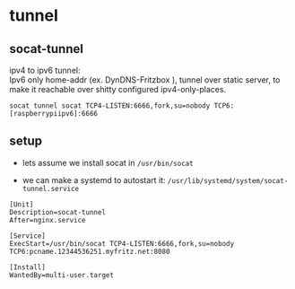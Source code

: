 # tunnel 
## socat-tunnel
ipv4 to ipv6 tunnel:        
Ipv6 only home-addr (ex. DynDNS-Fritzbox ), tunnel over static server, to make it reachable over shitty configured ipv4-only-places.       


```
socat tunnel socat TCP4-LISTEN:6666,fork,su=nobody TCP6:[raspberrypiipv6]:6666
```

## setup
- lets assume we install socat in `/usr/bin/socat`

- we can make a systemd to autostart it: `/usr/lib/systemd/system/socat-tunnel.service`

```
[Unit]
Description=socat-tunnel
After=nginx.service

[Service]
ExecStart=/usr/bin/socat TCP4-LISTEN:6666,fork,su=nobody TCP6:pcname.12344536251.myfritz.net:8080

[Install]
WantedBy=multi-user.target


```